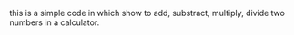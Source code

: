 this is a simple code in which show to add, substract, multiply, divide two numbers in a calculator.  
